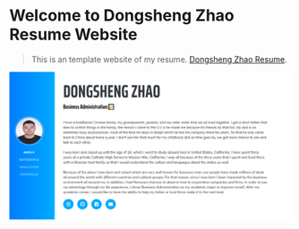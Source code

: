 
# Welcome to Dongsheng Zhao Resume Website

> This is an template website of my resume. [Dongsheng Zhao Resume](https://bb9a9ad9ce404259b22748da3cd11b1b.vfs.cloud9.us-east-2.amazonaws.com/_static/LearnCS8-Resume/index.html).

 ![Here is my screenshot of my website](img/image5.jpg)
 

